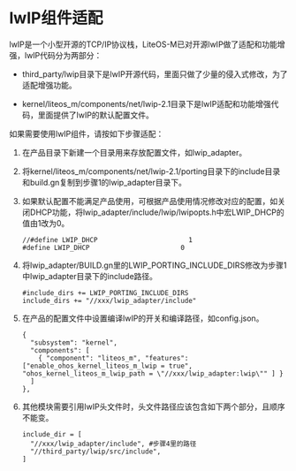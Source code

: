 # lwIP组件适配<a name="ZH-CN_TOPIC_0000001172881086"></a>

lwIP是一个小型开源的TCP/IP协议栈，LiteOS-M已对开源lwIP做了适配和功能增强，lwIP代码分为两部分：

- third_party/lwip目录下是lwIP开源代码，里面只做了少量的侵入式修改，为了适配增强功能。

- kernel/liteos_m/components/net/lwip-2.1目录下是lwIP适配和功能增强代码，里面提供了lwIP的默认配置文件。

如果需要使用lwIP组件，请按如下步骤适配：

1. 在产品目录下新建一个目录用来存放配置文件，如lwip_adapter。

2. 将kernel/liteos_m/components/net/lwip-2.1/porting目录下的include目录和build.gn复制到步骤1的lwip_adapter目录下。

3. 如果默认配置不能满足产品使用，可根据产品使用情况修改对应的配置，如关闭DHCP功能，将lwip_adapter/include/lwip/lwipopts.h中宏LWIP_DHCP的值由1改为0。

    ```
    //#define LWIP_DHCP                       1
    #define LWIP_DHCP                       0
    ```

4. 将lwip_adapter/BUILD.gn里的LWIP_PORTING_INCLUDE_DIRS修改为步骤1中lwip_adapter目录下的include路径。

    ```
    #include_dirs += LWIP_PORTING_INCLUDE_DIRS
    include_dirs += "//xxx/lwip_adapter/include"
    ```

5. 在产品的配置文件中设置编译lwIP的开关和编译路径，如config.json。

    ```
    {
      "subsystem": "kernel",
      "components": [
        { "component": "liteos_m", "features":["enable_ohos_kernel_liteos_m_lwip = true", "ohos_kernel_liteos_m_lwip_path = \"//xxx/lwip_adapter:lwip\"" ] }
      ]
    },
    ```

6. 其他模块需要引用lwIP头文件时，头文件路径应该包含如下两个部分，且顺序不能变。

    ```
    include_dir = [
      "//xxx/lwip_adapter/include", #步骤4里的路径
      "//third_party/lwip/src/include",
    ]
    ```

